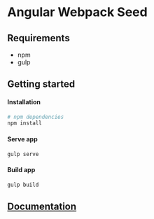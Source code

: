 Angular Webpack Seed
=======================

## Requirements
- npm
- gulp

## Getting started

#### Installation
```bash
# npm dependencies
npm install
```

#### Serve app
```bash
gulp serve
```

#### Build app
```bash
gulp build
```

## [Documentation](docs/docs.md)